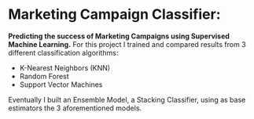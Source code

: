 # Marketing Campaign Classifier: 
**Predicting the success of Marketing Campaigns using Supervised Machine Learning.** For this project I trained and compared results from 3 different classification algorithms:
- K-Nearest Neighbors (KNN)
- Random Forest
- Support Vector Machines

Eventually I built an Ensemble Model, a Stacking Classifier, using as base estimators the 3 aforementioned models.